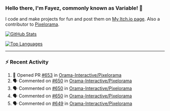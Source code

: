 ### Hello there, I'm Fayez, commonly known as Variable! 👋
I code and make projects for fun and post them on [My Itch.io page](https://variable-industries.itch.io/). Also a contributor to [Pixelorama](https://github.com/Orama-Interactive/Pixelorama).

[![GitHub Stats](https://github-readme-stats.vercel.app/api/?username=Variable-ind&show_icons=true&theme=merko)](https://github.com/anuraghazra/github-readme-stats)

[![Top Languages](https://github-readme-stats.vercel.app/api/top-langs/?username=Variable-ind&layout=compact&theme=merko)](https://github.com/anuraghazra/github-readme-stats)

---

### :zap: Recent Activity

<!--START_SECTION:activity-->
1. 💪 Opened PR [#653](https://github.com/Orama-Interactive/Pixelorama/pull/653) in [Orama-Interactive/Pixelorama](https://github.com/Orama-Interactive/Pixelorama)
2. 🗣 Commented on [#650](https://github.com/Orama-Interactive/Pixelorama/issues/650) in [Orama-Interactive/Pixelorama](https://github.com/Orama-Interactive/Pixelorama)
3. 🗣 Commented on [#650](https://github.com/Orama-Interactive/Pixelorama/issues/650) in [Orama-Interactive/Pixelorama](https://github.com/Orama-Interactive/Pixelorama)
4. 🗣 Commented on [#650](https://github.com/Orama-Interactive/Pixelorama/issues/650) in [Orama-Interactive/Pixelorama](https://github.com/Orama-Interactive/Pixelorama)
5. 🗣 Commented on [#649](https://github.com/Orama-Interactive/Pixelorama/issues/649) in [Orama-Interactive/Pixelorama](https://github.com/Orama-Interactive/Pixelorama)
<!--END_SECTION:activity-->

<!--
**Variable-ind/Variable-ind** is a ✨ _special_ ✨ repository because its `README.md` (this file) appears on your GitHub profile.

Here are some ideas to get you started:
- 🌱 I’m currently studying at ...
- 🔭 I’m currently working on ...
- 👯 I’m looking to collaborate on ...
- 🤔 I’m looking for help with ...
- 💬 Ask me about ...
- 📫 How to reach me: ...
- ⚡ Fun fact: ...
-->
